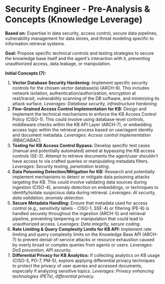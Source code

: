 # Security Engineer - Pre-Analysis & Concepts (Knowledge Leverage)

**Based on:** Expertise in data security, access control, secure data pipelines, vulnerability management for data stores, and threat modeling specific to information retrieval systems.

**Goal:** Propose specific technical controls and testing strategies to secure the knowledge base itself and the agent's interaction with it, preventing unauthorized access, data leakage, or manipulation.

**Initial Concepts (7):**

1.  **Vector Database Security Hardening:** Implement specific security controls for the chosen vector database(s) (ARCH-6). This includes network isolation, authentication/authorization, encryption at rest/transit, vulnerability scanning of the DB software, and minimizing its attack surface. *Leverages: Database security, infrastructure hardening.*
2.  **Fine-Grained Access Control Implementation for KB:** Design and implement the technical mechanisms to enforce the KB Access Control Policy (CISO-1). This could involve using database-level controls, middleware checks within the KB API Layer (ARCH-7), or embedding access logic within the retrieval process based on user/agent identity and document metadata. *Leverages: Access control implementation (RBAC/ABAC).*
3.  **Testing for KB Access Control Bypass:** Develop specific test cases (manual and potentially automated) aimed at bypassing the KB access controls (SE-2). Attempt to retrieve documents the agent/user shouldn't have access to via crafted queries or manipulating metadata filters. *Leverages: Security testing, penetration testing.*
4.  **Data Poisoning Detection/Mitigation for KB:** Research and potentially implement mechanisms to detect or mitigate data poisoning attacks targeting the KB. This could involve validating data sources during ingestion (CISO-4), anomaly detection on embeddings, or techniques to identify/isolate suspicious data during retrieval. *Leverages: AI security, data validation, anomaly detection.*
5.  **Secure Metadata Handling:** Ensure that metadata used for access control (e.g., sensitivity labels - CISO-1, SSE-4) or filtering (PE-6) is handled securely throughout the ingestion (ARCH-5) and retrieval pipeline, preventing tampering or manipulation that could lead to unauthorized access. *Leverages: Data integrity, secure coding.*
6.  **Rate Limiting & Query Complexity Limits for KB API:** Implement rate limiting and query complexity limits on the Knowledge Base API (ARCH-7) to prevent denial-of-service attacks or resource exhaustion caused by overly broad or complex queries from agents or users. *Leverages: DoS prevention, API security.*
7.  **Differential Privacy for KB Analytics:** If collecting analytics on KB usage (CISO-5, PO-7, PM-5), explore applying differential privacy techniques to protect the privacy of user queries and accessed documents, especially if analyzing sensitive topics. *Leverages: Privacy enhancing technologies (PETs), differential privacy.* 